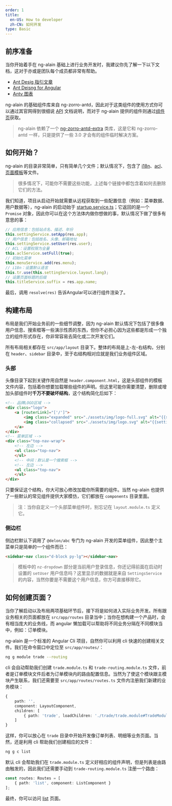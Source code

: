 ```yaml
---
order: 1
title:
  en-US: How to developer
  zh-CN: 如何开发
type: Basic
---
```


## 前序准备

当你开始着手在 ng-alain 基础上进行业务开发时，我建议你先了解一下以下文档，这对于亦或是团队每个成员都非常有帮助。

+ [Ant Desig 指引文章](https://ant.design/docs/spec/introduce-cn)
+ [Ant Deisng for Angular](https://ng.ant.design/#/docs/angular/introduce)
+ [Antv 图表](https://antv.alipay.com/zh-cn/index.html)

ng-alain 的基础组件库来自 ng-zorro-antd，因此对于这类组件的使用方式你可以通过其官网得到很细说 [API](https://ng.ant.design/) 文档说明，而对于 ng-alain 提供的组件则通过[组件页](http://ng-alain.com/#/components)获取。

> ng-alain 依赖了一个 [ng-zorro-antd-extra](https://cipchk.github.io/ng-zorro-antd-extra/) 类库，这是它和 ng-zorro-antd 一样，只是提供了一些 3.0 才会有的组件临时解决方案。

## 如何开始？

ng-alain 的目录非常简单，只有简单几个文件；默认情况下，包含了 [i18n](http://ng-alain.com/#/docs/i18n)、[acl](http://ng-alain.com/#/docs/acl)、[页面模板](http://ng-alain.com/#/docs/template)等文件。

> 很多情况下，可能你不需要这些功能，上述每个链接中都包含着如何去删除它们的方法。

我们知道，项目从启动开始就需要从远程获取到一些配置信息（例如：菜单数据、用户数据等），ng-alain 的启动始于 [startup.service.ts](https://github.com/cipchk/ng-alain/blob/0.2.0/src/app/core/services/startup.service.ts)；它返回的是一个 `Promise` 对象，因此你可以在这个方法体内做你想做的事，默认情况下做了很多有意思的事：

```ts
// 应用信息：包括站点名、描述、年份
this.settingService.setApp(res.app);
// 用户信息：包括姓名、头像、邮箱地址
this.settingService.setUser(res.user);
// ACL：设置权限为全量
this.aclService.setFull(true);
// 初始化菜单
this.menuService.add(res.menu);
// i18n：设置默认语言
this.tr.use(this.settingService.layout.lang);
// 设置页面标题的后缀
this.titleService.suffix = res.app.name;
```

最后，调用 `resolve(res)` 告诉Angular可以进行组件渲染了。

## 构建布局

布局是我们开始业务前的一些细节调整，因为 ng-alain 默认情况下包括了很多像用户信息、搜索框等一些演示性质的东西，但你不必担心因为这些都是形成一个独立的组件形式存在，你非常容易去简化或二次开发它们。

所有布局相关都存在 `src/app/layout` 目录下。整体的布局是上-左-右结构，分别在 `header`、`sidebar` 目录中，至于右结构相对应就是我们业务组件区域。

### 头部

头像目录下起到关键作用自然是 `header.component.html`，这是头部组件的模板文件内容，包括着你想要加载哪些组件的声明。但这里可能你需要清楚，删除或增加头部组件时**千万不要破坏结构**，这个结构简化后如下：

```html
<!-- 品牌LOGO区域 -->
<div class="logo">
    <a [routerLink]="['/']">
        <img class="expanded" src="./assets/img/logo-full.svg" alt="{{settings.app.name}}" style="max-height:40px;" />
        <img class="collapsed" src="./assets/img/logo.svg" alt="{{settings.app.name}}" style="max-height:30px;" />
    </a>
</div>
<!-- 菜单区域 -->
<div class="top-nav-wrap">
    <!-- 左边 -->
    <ul class="top-nav">
    </ul>
    <!-- 中间：默认是一个搜索框 -->
    <!-- 左边 -->
    <ul class="top-nav">
    </ul>
</div>
```

只要保证这个结构，你大可放心修改加载你所需要的组件。当然 ng-alain 也提供了一些默认的常见组件提供大家模仿，它们都放在 `components` 目录里面。

> 注：当你自定义一个头部菜单组件时，别忘记在 `layout.module.ts` 定义它。

### 侧边栏

侧边栏默认下调用了 `@delon/abc` 专门为 ng-alain 开发的菜单组件，因此整个主菜单只是简单的一个组件而已：

```html
<sidebar-nav class="d-block py-lg"></sidebar-nav>
```

> 模板中的 `nz-dropdown` 部分是当前用户登录信息，你还记得前面在启动时设置的 `setUser` 用户信息吗？这里显示的数据就是来自 `SettingsService` 的内容，当然你要是不需要这个用户信息，你方可直接移除它。

## 如何创建页面？

当你了解启动以及布局两项基础环节后，接下将是如何进入实际业务开发。所有跟业务相关的页面都放在 `src/app/routes` 目录当中；当你在想构建一个产品时，会有相当庞大的业务线，而 angular 懒加载可以帮助将不同业务分隔在不同模块当中，例如：订单模块。

ng-alain 是一个标准的 Angular Cli 项目，自然你可以利用 cli 快速的创建相关文件。我们在命令窗口中定位至 `src/app/routes/`：

```bash
ng g module trade --routing
```

cli 会自动帮助我们创建 `trade.module.ts` 和 `trade-routing.module.ts` 文件，前者是订单模块文件后者为订单模块内的路由配置信息。当然为了使这个模块跟主模块产生联系，我们还需要至 `src/app/routes/routes.ts` 文件内注册我们新建的业务模块：

```ts
{
    path: '',
    component: LayoutComponent,
    children: [
        { path: 'trade', loadChildren: './trade/trade.module#TradeModule' }
    ]
}
```

这样，你可以放心在 `trade` 目录中开始开发像订单列表、明细等业务页面。当然，还是利用 cli 帮助我们创建相应的文件：

```bash
ng g c list
```

默认 cli 会帮助我们在 `trade.module.ts` 定义好相应的组件声明，但是列表是由路由触发的，因此我们还需要手动到 `trade-routing.module.ts` 注册一个路由：

```ts
const routes: Routes = [
    { path: 'list', component: ListComponent }
];
```

最终，你可以访问 [list](http://localhost:4200/#/trade/list) 页面。

